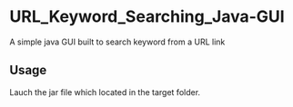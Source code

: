 # URL_Keyword_Searching_Java-GUI
A simple java GUI built to search keyword from a URL link 
## Usage
Lauch the jar file which located in the target folder.

